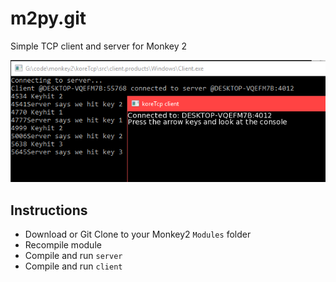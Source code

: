 # m2py.git
Simple TCP client and server for Monkey 2

![](https://github.com/Hezkore/koreTcp/blob/master/tests/demo.png)

## Instructions
* Download or Git Clone to your Monkey2 `Modules` folder
* Recompile module
* Compile and run `server`
* Compile and run `client`